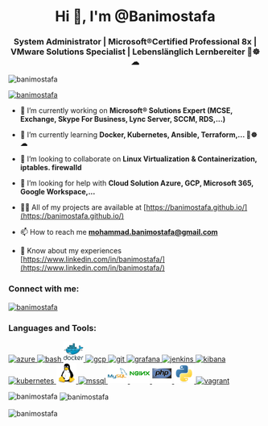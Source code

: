 <h1 align="center">Hi 👋, I'm @Banimostafa</h1>
<h3 align="center">System Administrator | Microsoft®Certified Professional 8x | VMware Solutions Specialist | Lebenslänglich Lernbereiter 🐋☸☁</h3>

<p align="left"> <img src="https://komarev.com/ghpvc/?username=banimostafa&label=Profile%20views&color=0e75b6&style=flat" alt="banimostafa" /> </p>

<p align="left"> <a href="https://github.com/ryo-ma/github-profile-trophy"><img src="https://github-profile-trophy.vercel.app/?username=banimostafa" alt="banimostafa" /></a> </p>

- 🔭 I’m currently working on **Microsoft® Solutions Expert (MCSE, Exchange, Skype For Business, Lync Server, SCCM, RDS,...)**

- 🌱 I’m currently learning **Docker, Kubernetes, Ansible, Terraform,... 🐋☸☁**

- 👯 I’m looking to collaborate on **Linux Virtualization & Containerization, iptables. firewalld**

- 🤝 I’m looking for help with **Cloud Solution Azure, GCP, Microsoft 365, Google Workspace,...**

- 👨‍💻 All of my projects are available at [https://banimostafa.github.io/](https://banimostafa.github.io/)

- 📫 How to reach me **mohammad.banimostafa@gmail.com**

- 📄 Know about my experiences [https://www.linkedin.com/in/banimostafa/](https://www.linkedin.com/in/banimostafa/)

<h3 align="left">Connect with me:</h3>
<p align="left">
<a href="https://linkedin.com/in/banimostafa" target="blank"><img align="center" src="https://raw.githubusercontent.com/rahuldkjain/github-profile-readme-generator/master/src/images/icons/Social/linked-in-alt.svg" alt="banimostafa" height="30" width="40" /></a>
</p>

<h3 align="left">Languages and Tools:</h3>
<p align="left"> <a href="https://azure.microsoft.com/en-in/" target="_blank" rel="noreferrer"> <img src="https://www.vectorlogo.zone/logos/microsoft_azure/microsoft_azure-icon.svg" alt="azure" width="40" height="40"/> </a> <a href="https://www.gnu.org/software/bash/" target="_blank" rel="noreferrer"> <img src="https://www.vectorlogo.zone/logos/gnu_bash/gnu_bash-icon.svg" alt="bash" width="40" height="40"/> </a> <a href="https://www.docker.com/" target="_blank" rel="noreferrer"> <img src="https://raw.githubusercontent.com/devicons/devicon/master/icons/docker/docker-original-wordmark.svg" alt="docker" width="40" height="40"/> </a> <a href="https://cloud.google.com" target="_blank" rel="noreferrer"> <img src="https://www.vectorlogo.zone/logos/google_cloud/google_cloud-icon.svg" alt="gcp" width="40" height="40"/> </a> <a href="https://git-scm.com/" target="_blank" rel="noreferrer"> <img src="https://www.vectorlogo.zone/logos/git-scm/git-scm-icon.svg" alt="git" width="40" height="40"/> </a> <a href="https://grafana.com" target="_blank" rel="noreferrer"> <img src="https://www.vectorlogo.zone/logos/grafana/grafana-icon.svg" alt="grafana" width="40" height="40"/> </a> <a href="https://www.jenkins.io" target="_blank" rel="noreferrer"> <img src="https://www.vectorlogo.zone/logos/jenkins/jenkins-icon.svg" alt="jenkins" width="40" height="40"/> </a> <a href="https://www.elastic.co/kibana" target="_blank" rel="noreferrer"> <img src="https://www.vectorlogo.zone/logos/elasticco_kibana/elasticco_kibana-icon.svg" alt="kibana" width="40" height="40"/> </a> <a href="https://kubernetes.io" target="_blank" rel="noreferrer"> <img src="https://www.vectorlogo.zone/logos/kubernetes/kubernetes-icon.svg" alt="kubernetes" width="40" height="40"/> </a> <a href="https://www.linux.org/" target="_blank" rel="noreferrer"> <img src="https://raw.githubusercontent.com/devicons/devicon/master/icons/linux/linux-original.svg" alt="linux" width="40" height="40"/> </a> <a href="https://www.microsoft.com/en-us/sql-server" target="_blank" rel="noreferrer"> <img src="https://www.svgrepo.com/show/303229/microsoft-sql-server-logo.svg" alt="mssql" width="40" height="40"/> </a> <a href="https://www.mysql.com/" target="_blank" rel="noreferrer"> <img src="https://raw.githubusercontent.com/devicons/devicon/master/icons/mysql/mysql-original-wordmark.svg" alt="mysql" width="40" height="40"/> </a> <a href="https://www.nginx.com" target="_blank" rel="noreferrer"> <img src="https://raw.githubusercontent.com/devicons/devicon/master/icons/nginx/nginx-original.svg" alt="nginx" width="40" height="40"/> </a> <a href="https://www.php.net" target="_blank" rel="noreferrer"> <img src="https://raw.githubusercontent.com/devicons/devicon/master/icons/php/php-original.svg" alt="php" width="40" height="40"/> </a> <a href="https://www.python.org" target="_blank" rel="noreferrer"> <img src="https://raw.githubusercontent.com/devicons/devicon/master/icons/python/python-original.svg" alt="python" width="40" height="40"/> </a> <a href="https://www.vagrantup.com/" target="_blank" rel="noreferrer"> <img src="https://www.vectorlogo.zone/logos/vagrantup/vagrantup-icon.svg" alt="vagrant" width="40" height="40"/> </a> </p>

<p><img align="left" src="https://github-readme-stats.vercel.app/api/top-langs?username=banimostafa&show_icons=true&locale=en&layout=compact" alt="banimostafa" /></p>

<p>&nbsp;<img align="center" src="https://github-readme-stats.vercel.app/api?username=banimostafa&show_icons=true&locale=en" alt="banimostafa" /></p>

<p><img align="center" src="https://github-readme-streak-stats.herokuapp.com/?user=banimostafa&" alt="banimostafa" /></p>
